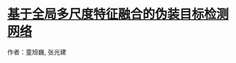 # [基于全局多尺度特征融合的伪装目标检测网络]([https://](http://manu46.magtech.com.cn/Jweb_prai/CN/10.16451/j.cnki.issn1003-6059.202212007)http://manu46.magtech.com.cn/Jweb_prai/CN/10.16451/j.cnki.issn1003-6059.202212007)
作者：童旭巍, 张光建

